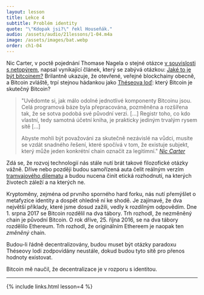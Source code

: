 ```yaml
---
layout: lesson
title: Lekce 4
subtitle: Problém identity
quote: "\"Kdopak jsi?\" řekl Houseňák."
audio: /assets/audio/21lessons/1-04.m4a
image: /assets/images/bat.webp
order: ch1-04
---
```


Nic Carter, v poctě pojednání Thomase Nagela o stejné otázce
[v souvislosti s netopýrem][in regards to a bat], napsal vynikající článek, který se zabývá 
otázkou: [Jaké to je být bitcoinem?][What is it like to be a bitcoin?] Brilantně ukazuje, že otevřené, 
veřejné blockchainy obecně, a Bitcoin zvláště, trpí stejnou hádankou 
jako [Théseova loď][Ship of Theseus]: který Bitcoin je skutečný Bitcoin?

> "Uvědomte si, jak málo odolné jednotlivé komponenty Bitcoinu jsou. 
> Celá programová báze byla přepracována, pozměněna a rozšířena tak, 
> že se sotva podobá své původní verzi. [...] Registr toho, co kdo 
> vlastní, tedy samotná účetní kniha, je prakticky jediným trvalým 
> rysem sítě [...]
>
> Abyste mohli být považováni za skutečně nezávislé na vůdci, musíte 
> se vzdát snadného řešení, které spočívá v tom, že existuje subjekt, 
> který může jeden konkrétní chain označit za legitimní."
> <cite>[Nic Carter][What is it like to be a bitcoin?]</cite>

Zdá se, že rozvoj technologií nás stále nutí brát takové filozofické 
otázky vážně. Dříve nebo později budou samořízená auta čelit reálným 
verzím [tramvajového dilematu][trolley problem] a budou nucena činit etická rozhodnutí, 
na kterých životech záleží a na kterých ne.

Kryptoměny, zejména od prvního sporného hard forku, nás nutí přemýšlet 
o metafyzice identity a dospět ohledně ní ke shodě. Je zajímavé, že dva 
největší příklady, které jsme dosud zažili, vedly k rozdílným odpovědím. 
Dne 1. srpna 2017 se Bitcoin rozdělil na dva tábory. Trh rozhodl, že 
nezměněný chain je původní Bitcoin. O rok dříve, 25. října 2016, se 
na dva tábory rozdělilo Ethereum. Trh rozhodl, že originálním Ethereem 
je naopak ten *změněný* chain.

Budou-li řádně decentralizovány, budou muset být otázky paradoxu Théseovy 
lodi zodpovídány neustále, dokud budou tyto sítě pro přenos hodnoty existovat.

Bitcoin mě naučil, že decentralizace je v rozporu s identitou.

---

{% include links.html lesson=4 %}

[in regards to a bat]: https://en.wikipedia.org/wiki/What_Is_it_Like_to_Be_a_Bat%3F
[What is it like to be a bitcoin?]: https://medium.com/s/story/what-is-it-like-to-be-a-bitcoin-56109f3e6753
[Ship of Theseus]: https://en.wikipedia.org/wiki/Ship_of_Theseus
[trolley problem]: https://en.wikipedia.org/wiki/Trolley_problem

<!-- Wikipedia -->
[alice]: https://en.wikipedia.org/wiki/Alice%27s_Adventures_in_Wonderland
[carroll]: https://en.wikipedia.org/wiki/Lewis_Carroll
